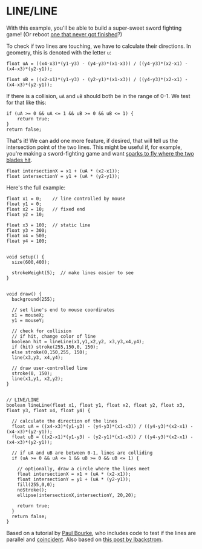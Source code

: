 # LINE/LINE  
With this example, you'll be able to build a super-sweet sword fighting game! (Or reboot [one that never got finished](http://www.polygon.com/2014/9/19/6477103/neal-stephensons-kickstarter-clang-cancel)?)

To check if two lines are touching, we have to calculate their directions. In geometry, this is denoted with the letter `u`:

	float uA = ((x4-x3)*(y1-y3) - (y4-y3)*(x1-x3)) / ((y4-y3)*(x2-x1) - (x4-x3)*(y2-y1));
	
	float uB = ((x2-x1)*(y1-y3) - (y2-y1)*(x1-x3)) / ((y4-y3)*(x2-x1) - (x4-x3)*(y2-y1));

If there is a collision, `uA` and `uB` should both be in the range of 0-1. We test for that like this:

	if (uA >= 0 && uA <= 1 && uB >= 0 && uB <= 1) {
		return true;
	}
	return false;

That's it! We can add one more feature, if desired, that will tell us the intersection point of the two lines. This might be useful if, for example, you're making a sword-fighting game and want [sparks to fly where the two blades hit](http://tvtropes.org/pmwiki/pmwiki.php/Main/SwordSparks).

	float intersectionX = x1 + (uA * (x2-x1));
    float intersectionY = y1 + (uA * (y2-y1));

Here's the full example:

	float x1 = 0;    // line controlled by mouse
	float y1 = 0;
	float x2 = 10;   // fixed end
	float y2 = 10;

	float x3 = 100;  // static line
	float y3 = 300;
	float x4 = 500;
	float y4 = 100;


	void setup() {
	  size(600,400);
	  
	  strokeWeight(5);  // make lines easier to see
	}


	void draw() {
	  background(255);
	  
	  // set line's end to mouse coordinates
	  x1 = mouseX;
	  y1 = mouseY;
	  
	  // check for collision
	  // if hit, change color of line
	  boolean hit = lineLine(x1,y1,x2,y2, x3,y3,x4,y4);
	  if (hit) stroke(255,150,0, 150);
	  else stroke(0,150,255, 150);
	  line(x3,y3, x4,y4);
	  
	  // draw user-controlled line
	  stroke(0, 150);
	  line(x1,y1, x2,y2);  
	}


	// LINE/LINE
	boolean lineLine(float x1, float y1, float x2, float y2, float x3, float y3, float x4, float y4) {

	  // calculate the direction of the lines
	  float uA = ((x4-x3)*(y1-y3) - (y4-y3)*(x1-x3)) / ((y4-y3)*(x2-x1) - (x4-x3)*(y2-y1));
	  float uB = ((x2-x1)*(y1-y3) - (y2-y1)*(x1-x3)) / ((y4-y3)*(x2-x1) - (x4-x3)*(y2-y1));

	  // if uA and uB are between 0-1, lines are colliding
	  if (uA >= 0 && uA <= 1 && uB >= 0 && uB <= 1) {
	    
	    // optionally, draw a circle where the lines meet
	    float intersectionX = x1 + (uA * (x2-x1));
	    float intersectionY = y1 + (uA * (y2-y1));
	    fill(255,0,0);
	    noStroke();
	    ellipse(intersectionX,intersectionY, 20,20);
	    
	    return true;
	  }
	  return false;
	}

Based on a tutorial by [Paul Bourke](http://paulbourke.net/geometry/pointlineplane), who includes code to test if the lines are parallel and [coincident](http://mathworld.wolfram.com/CoincidentLines.html). Also based on [this post by Ibackstrom](http://community.topcoder.com/tc?module=Static&d1=tutorials&d2=geometry2).